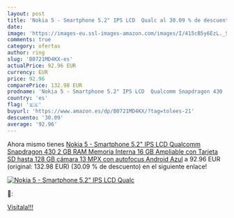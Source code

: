 ```yaml
---
layout: post
title: 'Nokia 5 - Smartphone 5.2" IPS LCD  Qualc al 30.09 % de descuento'
date: 
image: 'https://images-eu.ssl-images-amazon.com/images/I/415cB5y6EzL._SL200_.jpg'
comments: true
category: ofertas
author: ring
slug: 'B0721MD4KX-es'
actualPrice: 92.96 EUR
currency: EUR
price: 92.96
comparePrice: 132.98 EUR
prodname: 'Nokia 5 - Smartphone 5.2" IPS LCD  Qualcomm Snapdragon 430  2 GB RAM  Memoria Interna 16 GB Ampliable con Tarjeta SD hasta 128 GB  cámara 13 MPX con autofocus  Android   Azul'
country: 'es'
flag: '🇪🇸'
buyurl: 'https://www.amazon.es/dp/B0721MD4KX/?tag=tolees-21'
descuento: '30.09'
average: '92.96'
---
```


Ahora mismo tienes [Nokia 5 - Smartphone 5.2" IPS LCD  Qualcomm Snapdragon 430  2 GB RAM  Memoria Interna 16 GB Ampliable con Tarjeta SD hasta 128 GB  cámara 13 MPX con autofocus  Android   Azul](https://www.amazon.es/dp/B0721MD4KX/?tag=tolees-21) a 92.96 EUR (original: 132.98 EUR) (30.09 %  de descuento) en el siguiente enlace!

[![Nokia 5 - Smartphone 5.2" IPS LCD  Qualc](https://images-eu.ssl-images-amazon.com/images/I/415cB5y6EzL._SL200_.jpg)](https://www.amazon.es/dp/B0721MD4KX/?tag=tolees-21)

🔎:


[Visítala!!!](https://www.amazon.es/dp/B0721MD4KX/?tag=tolees-21)
